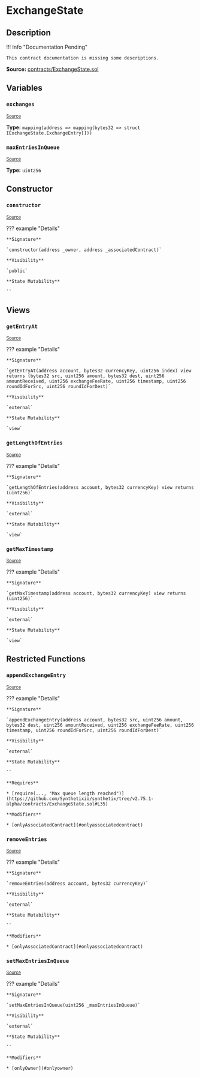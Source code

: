 # ExchangeState

## Description

!!! Info "Documentation Pending"

    This contract documentation is missing some descriptions.

**Source:** [contracts/ExchangeState.sol](https://github.com/Synthetixio/synthetix/tree/v2.75.1-alpha/contracts/ExchangeState.sol)

## Variables

### `exchanges`

<sub>[Source](https://github.com/Synthetixio/synthetix/tree/v2.75.1-alpha/contracts/ExchangeState.sol#L10)</sub>

**Type:** `mapping(address => mapping(bytes32 => struct IExchangeState.ExchangeEntry[]))`

### `maxEntriesInQueue`

<sub>[Source](https://github.com/Synthetixio/synthetix/tree/v2.75.1-alpha/contracts/ExchangeState.sol#L12)</sub>

**Type:** `uint256`

## Constructor

### `constructor`

<sub>[Source](https://github.com/Synthetixio/synthetix/tree/v2.75.1-alpha/contracts/ExchangeState.sol#L14)</sub>

??? example "Details"

    **Signature**

    `constructor(address _owner, address _associatedContract)`

    **Visibility**

    `public`

    **State Mutability**

    ``

## Views

### `getEntryAt`

<sub>[Source](https://github.com/Synthetixio/synthetix/tree/v2.75.1-alpha/contracts/ExchangeState.sol#L61)</sub>

??? example "Details"

    **Signature**

    `getEntryAt(address account, bytes32 currencyKey, uint256 index) view returns (bytes32 src, uint256 amount, bytes32 dest, uint256 amountReceived, uint256 exchangeFeeRate, uint256 timestamp, uint256 roundIdForSrc, uint256 roundIdForDest)`

    **Visibility**

    `external`

    **State Mutability**

    `view`

### `getLengthOfEntries`

<sub>[Source](https://github.com/Synthetixio/synthetix/tree/v2.75.1-alpha/contracts/ExchangeState.sol#L57)</sub>

??? example "Details"

    **Signature**

    `getLengthOfEntries(address account, bytes32 currencyKey) view returns (uint256)`

    **Visibility**

    `external`

    **State Mutability**

    `view`

### `getMaxTimestamp`

<sub>[Source](https://github.com/Synthetixio/synthetix/tree/v2.75.1-alpha/contracts/ExchangeState.sol#L92)</sub>

??? example "Details"

    **Signature**

    `getMaxTimestamp(address account, bytes32 currencyKey) view returns (uint256)`

    **Visibility**

    `external`

    **State Mutability**

    `view`

## Restricted Functions

### `appendExchangeEntry`

<sub>[Source](https://github.com/Synthetixio/synthetix/tree/v2.75.1-alpha/contracts/ExchangeState.sol#L24)</sub>

??? example "Details"

    **Signature**

    `appendExchangeEntry(address account, bytes32 src, uint256 amount, bytes32 dest, uint256 amountReceived, uint256 exchangeFeeRate, uint256 timestamp, uint256 roundIdForSrc, uint256 roundIdForDest)`

    **Visibility**

    `external`

    **State Mutability**

    ``

    **Requires**

    * [require(..., "Max queue length reached")](https://github.com/Synthetixio/synthetix/tree/v2.75.1-alpha/contracts/ExchangeState.sol#L35)

    **Modifiers**

    * [onlyAssociatedContract](#onlyassociatedcontract)

### `removeEntries`

<sub>[Source](https://github.com/Synthetixio/synthetix/tree/v2.75.1-alpha/contracts/ExchangeState.sol#L51)</sub>

??? example "Details"

    **Signature**

    `removeEntries(address account, bytes32 currencyKey)`

    **Visibility**

    `external`

    **State Mutability**

    ``

    **Modifiers**

    * [onlyAssociatedContract](#onlyassociatedcontract)

### `setMaxEntriesInQueue`

<sub>[Source](https://github.com/Synthetixio/synthetix/tree/v2.75.1-alpha/contracts/ExchangeState.sol#L18)</sub>

??? example "Details"

    **Signature**

    `setMaxEntriesInQueue(uint256 _maxEntriesInQueue)`

    **Visibility**

    `external`

    **State Mutability**

    ``

    **Modifiers**

    * [onlyOwner](#onlyowner)
